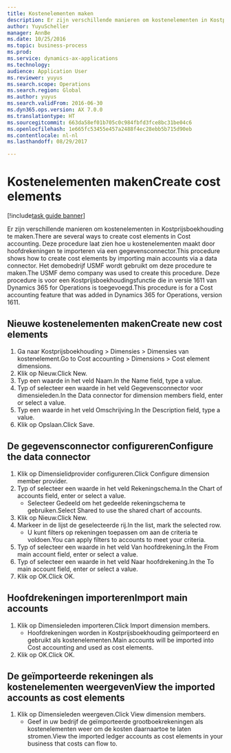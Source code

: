 ```yaml
--- 
title: Kostenelementen maken
description: Er zijn verschillende manieren om kostenelementen in Kostprijsboekhouding te maken.
author: YuyuScheller
manager: AnnBe
ms.date: 10/25/2016
ms.topic: business-process
ms.prod: 
ms.service: dynamics-ax-applications
ms.technology: 
audience: Application User
ms.reviewer: yuyus
ms.search.scope: Operations
ms.search.region: Global
ms.author: yuyus
ms.search.validFrom: 2016-06-30
ms.dyn365.ops.version: AX 7.0.0
ms.translationtype: HT
ms.sourcegitcommit: 663da58ef01b705c0c984fbfd3fce8bc31be04c6
ms.openlocfilehash: 1e665fc53455e457a2488f4ec28ebb5b715d90eb
ms.contentlocale: nl-nl
ms.lasthandoff: 08/29/2017

---
```

# <a name="create-cost-elements"></a><span data-ttu-id="b979d-103">Kostenelementen maken</span><span class="sxs-lookup"><span data-stu-id="b979d-103">Create cost elements</span></span> 

[!include[task guide banner](../../includes/task-guide-banner.md)]

<span data-ttu-id="b979d-104">Er zijn verschillende manieren om kostenelementen in Kostprijsboekhouding te maken.</span><span class="sxs-lookup"><span data-stu-id="b979d-104">There are several ways to create cost elements in Cost accounting.</span></span> <span data-ttu-id="b979d-105">Deze procedure laat zien hoe u kostenelementen maakt door hoofdrekeningen te importeren via een gegevensconnector.</span><span class="sxs-lookup"><span data-stu-id="b979d-105">This procedure shows how to create cost elements by importing main accounts via a data connector.</span></span> <span data-ttu-id="b979d-106">Het demobedrijf USMF wordt gebruikt om deze procedure te maken.</span><span class="sxs-lookup"><span data-stu-id="b979d-106">The USMF demo company was used to create this procedure.</span></span> <span data-ttu-id="b979d-107">Deze procedure is voor een Kostprijsboekhoudingsfunctie die in versie 1611 van Dynamics 365 for Operations is toegevoegd.</span><span class="sxs-lookup"><span data-stu-id="b979d-107">This procedure is for a Cost accounting feature that was added in Dynamics 365 for Operations, version 1611.</span></span>


## <a name="create-new-cost-elements"></a><span data-ttu-id="b979d-108">Nieuwe kostenelementen maken</span><span class="sxs-lookup"><span data-stu-id="b979d-108">Create new cost elements</span></span>
1. <span data-ttu-id="b979d-109">Ga naar Kostprijsboekhouding > Dimensies > Dimensies van kostenelement.</span><span class="sxs-lookup"><span data-stu-id="b979d-109">Go to Cost accounting > Dimensions > Cost element dimensions.</span></span>
2. <span data-ttu-id="b979d-110">Klik op Nieuw.</span><span class="sxs-lookup"><span data-stu-id="b979d-110">Click New.</span></span>
3. <span data-ttu-id="b979d-111">Typ een waarde in het veld Naam.</span><span class="sxs-lookup"><span data-stu-id="b979d-111">In the Name field, type a value.</span></span>
4. <span data-ttu-id="b979d-112">Typ of selecteer een waarde in het veld Gegevensconnector voor dimensieleden.</span><span class="sxs-lookup"><span data-stu-id="b979d-112">In the Data connector for dimension members field, enter or select a value.</span></span>
5. <span data-ttu-id="b979d-113">Typ een waarde in het veld Omschrijving.</span><span class="sxs-lookup"><span data-stu-id="b979d-113">In the Description field, type a value.</span></span>
6. <span data-ttu-id="b979d-114">Klik op Opslaan.</span><span class="sxs-lookup"><span data-stu-id="b979d-114">Click Save.</span></span>

## <a name="configure-the-data-connector"></a><span data-ttu-id="b979d-115">De gegevensconnector configureren</span><span class="sxs-lookup"><span data-stu-id="b979d-115">Configure the data connector</span></span>
1. <span data-ttu-id="b979d-116">Klik op Dimensielidprovider configureren.</span><span class="sxs-lookup"><span data-stu-id="b979d-116">Click Configure dimension member provider.</span></span>
2. <span data-ttu-id="b979d-117">Typ of selecteer een waarde in het veld Rekeningschema.</span><span class="sxs-lookup"><span data-stu-id="b979d-117">In the Chart of accounts field, enter or select a value.</span></span>
    * <span data-ttu-id="b979d-118">Selecteer Gedeeld om het gedeelde rekeningschema te gebruiken.</span><span class="sxs-lookup"><span data-stu-id="b979d-118">Select Shared to use the shared chart of accounts.</span></span>  
3. <span data-ttu-id="b979d-119">Klik op Nieuw.</span><span class="sxs-lookup"><span data-stu-id="b979d-119">Click New.</span></span>
4. <span data-ttu-id="b979d-120">Markeer in de lijst de geselecteerde rij.</span><span class="sxs-lookup"><span data-stu-id="b979d-120">In the list, mark the selected row.</span></span>
    * <span data-ttu-id="b979d-121">U kunt filters op rekeningen toepassen om aan de criteria te voldoen.</span><span class="sxs-lookup"><span data-stu-id="b979d-121">You can apply filters to accounts to meet your criteria.</span></span>  
5. <span data-ttu-id="b979d-122">Typ of selecteer een waarde in het veld Van hoofdrekening.</span><span class="sxs-lookup"><span data-stu-id="b979d-122">In the From main account field, enter or select a value.</span></span>
6. <span data-ttu-id="b979d-123">Typ of selecteer een waarde in het veld Naar hoofdrekening.</span><span class="sxs-lookup"><span data-stu-id="b979d-123">In the To main account field, enter or select a value.</span></span>
7. <span data-ttu-id="b979d-124">Klik op OK.</span><span class="sxs-lookup"><span data-stu-id="b979d-124">Click OK.</span></span>

## <a name="import-main-accounts"></a><span data-ttu-id="b979d-125">Hoofdrekeningen importeren</span><span class="sxs-lookup"><span data-stu-id="b979d-125">Import main accounts</span></span>
1. <span data-ttu-id="b979d-126">Klik op Dimensieleden importeren.</span><span class="sxs-lookup"><span data-stu-id="b979d-126">Click Import dimension members.</span></span>
    * <span data-ttu-id="b979d-127">Hoofdrekeningen worden in Kostprijsboekhouding geïmporteerd en gebruikt als kostenelementen.</span><span class="sxs-lookup"><span data-stu-id="b979d-127">Main accounts will be imported into Cost accounting and used as cost elements.</span></span>  
2. <span data-ttu-id="b979d-128">Klik op OK.</span><span class="sxs-lookup"><span data-stu-id="b979d-128">Click OK.</span></span>

## <a name="view-the-imported-accounts-as-cost-elements"></a><span data-ttu-id="b979d-129">De geïmporteerde rekeningen als kostenelementen weergeven</span><span class="sxs-lookup"><span data-stu-id="b979d-129">View the imported accounts as cost elements</span></span>
1. <span data-ttu-id="b979d-130">Klik op Dimensieleden weergeven.</span><span class="sxs-lookup"><span data-stu-id="b979d-130">Click View dimension members.</span></span>
    * <span data-ttu-id="b979d-131">Geef in uw bedrijf de geïmporteerde grootboekrekeningen als kostenelementen weer om de kosten daarnaartoe te laten stromen.</span><span class="sxs-lookup"><span data-stu-id="b979d-131">View the imported ledger accounts as cost elements in your business that costs can flow to.</span></span>  



